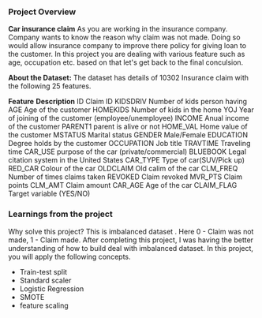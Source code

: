 ### Project Overview

 **Car insurance claim**
As you are working in the insurance company. Company wants to know the reason why claim was not made. Doing so would allow insurance company to improve there policy for giving loan to the customer. In this project you are dealing with various feature such as age, occupation etc. based on that let's get back to the final conculsion.

**About the Dataset:**
The dataset has details of 10302 Insurance claim with the following 25 features.

**Feature**	**Description**
ID	                     Claim ID
KIDSDRIV	    Number of kids person having
AGE	            Age of the customer
HOMEKIDS	    Number of kids in the home
YOJ	                    Year of joining of the customer (employee/unemployee)
INCOME	            Anual income of the customer
PARENT1	    parent is alive or not
HOME_VAL	    Home value of the customer
MSTATUS	    Marital status
GENDER	            Male/Female
EDUCATION	    Degree holds by the customer
OCCUPATION   Job title
TRAVTIME	   Traveling time
CAR_USE	   purpose of the car (private/commercial)
BLUEBOOK	   Legal citation system in the United States
CAR_TYPE	   Type of car(SUV/Pick up)
RED_CAR	   Colour of the car
OLDCLAIM	   Old calim of the car
CLM_FREQ	   Number of times claims taken
REVOKED	   Claim revoked
MVR_PTS	  Claim points
CLM_AMT	  Claim amount
CAR_AGE	  Age of the car
CLAIM_FLAG  Target variable (YES/NO)


### Learnings from the project

 Why solve this project?
This is imbalanced dataset . Here 0 - Claim was not made, 1 - Claim made. After completing this project, I was having the better understanding of how to build deal with imbalanced dataset. In this project, you will apply the following concepts.

- Train-test split
- Standard scaler
- Logistic Regression
- SMOTE
- feature scaling


